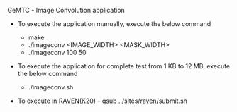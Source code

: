 GeMTC - Image Convolution application 

- To execute the application manually, execute the below command
	- make
	- ./imageconv <IMAGE_WIDTH> <MASK_WIDTH>
	- ./imageconv 100 50
	

- To execute the application for complete test  from 1 KB to 12 MB, execute the below command
	- ./imageconv.sh
- To execute in RAVEN(K20)
        - qsub ../sites/raven/submit.sh
